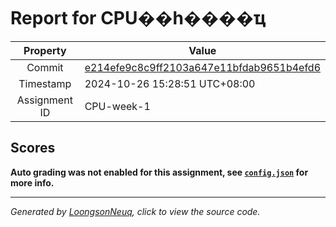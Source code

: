 # Report for CPU��һ����ҵ

| Property | Value |
|:--------:|-------|
| Commit | [e214efe9c8c9ff2103a647e11bfdab9651b4efd6](https://github.com/Loongson-neuq/cpu-verilog-Rainmu520/tree/e214efe9c8c9ff2103a647e11bfdab9651b4efd6) |
| Timestamp | 2024-10-26 15:28:51 UTC+08:00 |
| Assignment ID | CPU-week-1 |
## Scores
**Auto grading was not enabled for this assignment, see [`config.json`](https://github.com/Loongson-neuq/cpu-verilog-Rainmu520/blob/e214efe9c8c9ff2103a647e11bfdab9651b4efd6/.assignment/config.json) for more info.**

-----------
*Generated by [LoongsonNeuq](https://github.com/Loongson-Neuq/LoongsonNeuq), click to view the source code.*
